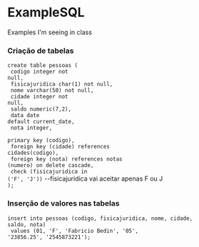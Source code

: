 # ExampleSQL
Examples I'm seeing in class

### Criação de tabelas

<code>create table pessoas (</code><br>
<code>  codigo integer not null,</code><br>
<code>  fisicajuridica char(1) not null,</code><br>
<code>  nome varchar(50) not null,</code><br>
<code>  cidade integer not null,</code><br>
<code>  saldo numeric(7,2),</code><br>
<code>  data date default current_date,</code><br>
<code>  nota integer,</code><br>
<code>  primary key (codigo),</code><br>
<code>  foreign key (cidade) references cidades(codigo),</code><br>
<code>  foreign key (nota) references notas (numero) on delete cascade,</code><br>
<code>  check (fisicajuridica in ('F', 'J'))</code> --fisicajuridica vai aceitar apenas F ou J<br>
<code>);</code><br>

### Inserção de valores nas tabelas
<code>insert into pessoas (codigo, fisicajuridica, nome, cidade, saldo, nota)</code><br>
<code>       values (01, 'F', 'Fabricio Bedin', '05', '23856.25', '2545873221');</code><br>
